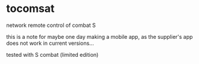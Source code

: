 # tocomsat
network remote control of combat S


this is a note for maybe one day making a mobile app, as the supplier's app does not work in current versions...


tested with S combat (limited edition)
